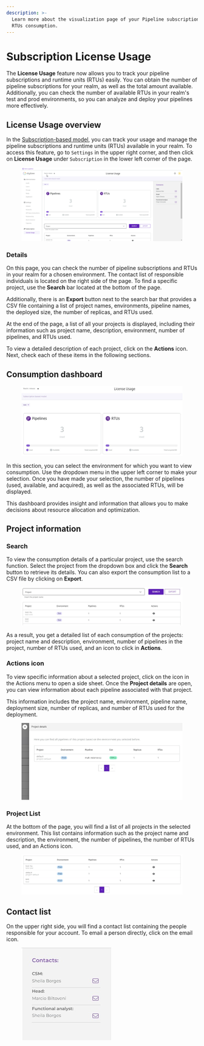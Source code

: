 ```yaml
---
description: >-
  Learn more about the visualization page of your Pipeline subscriptions and
  RTUs consumption.
---
```


# Subscription License Usage

The **License Usage** feature now allows you to track your pipeline subscriptions and runtime units (RTUs) easily. You can obtain the number of pipeline subscriptions for your realm, as well as the total amount available. Additionally, you can check the number of available RTUs in your realm's test and prod environments, so you can analyze and deploy your pipelines more effectively.

## License Usage overview

In the [Subscription-based model](https://docs.digibee.com/documentation/licensing/licensing-models/subscription-based-model), you can track your usage and manage the pipeline subscriptions and runtime units (RTUs) available in your realm. To access this feature, go to `Settings` in the upper right corner, and then click on **License Usage** under `Subscription` in the lower left corner of the page.

<figure><img src="../../.gitbook/assets/01 -.gif" alt=""><figcaption></figcaption></figure>

### Details

On this page, you can check the number of pipeline subscriptions and RTUs in your realm for a chosen environment. The contact list of responsible individuals is located on the right side of the page. To find a specific project, use the **Search** bar located at the bottom of the page.&#x20;

Additionally, there is an **Export** button next to the search bar that provides a CSV file containing a list of project names, environments, pipeline names, the deployed size, the number of replicas, and RTUs used.

At the end of the page, a list of all your projects is displayed, including their information such as project name, description, environment, number of pipelines, and RTUs used.

To view a detailed description of each project, click on the **Actions** icon. Next, check each of these items in the following sections.

## Consumption dashboard

<figure><img src="../../.gitbook/assets/02 - consuption dashboard - engl.jpg" alt=""><figcaption></figcaption></figure>

In this section, you can select the environment for which you want to view consumption. Use the dropdown menu in the upper left corner to make your selection. Once you have made your selection, the number of pipelines (used, available, and acquired), as well as the associated RTUs, will be displayed.&#x20;

This dashboard provides insight and information that allows you to make decisions about resource allocation and optimization.

## Project information

### Search

To view the consumption details of a particular project, use the search function. Select the project from the dropdown box and click the **Search** button to retrieve its details. You can also export the consumption list to a CSV file by clicking on **Export**.

<figure><img src="../../.gitbook/assets/03 - search - engl (1).jpg" alt=""><figcaption></figcaption></figure>

As a result, you get a detailed list of each consumption of the projects: project name and description, environment, number of pipelines in the project, number of RTUs used, and an icon to click in **Actions**.

### Actions icon

To view specific information about a selected project, click on the icon in the Actions menu to open a side sheet. Once the **Project details** are open, you can view information about each pipeline associated with that project.

This information includes the project name, environment, pipeline name, deployment size, number of replicas, and number of RTUs used for the deployment.

<figure><img src="../../.gitbook/assets/04 - project details - engl.jpg" alt=""><figcaption></figcaption></figure>

### Project List

At the bottom of the page, you will find a list of all projects in the selected environment. This list contains information such as the project name and description, the environment, the number of pipelines, the number of RTUs used, and an Actions icon.

<figure><img src="../../.gitbook/assets/05 - list - engl (1).jpg" alt=""><figcaption></figcaption></figure>

## Contact list

On the upper right side, you will find a contact list containing the people responsible for your account. To email a person directly, click on the email icon.

<figure><img src="../../.gitbook/assets/06 - contact - engl (1).jpg" alt=""><figcaption></figcaption></figure>
